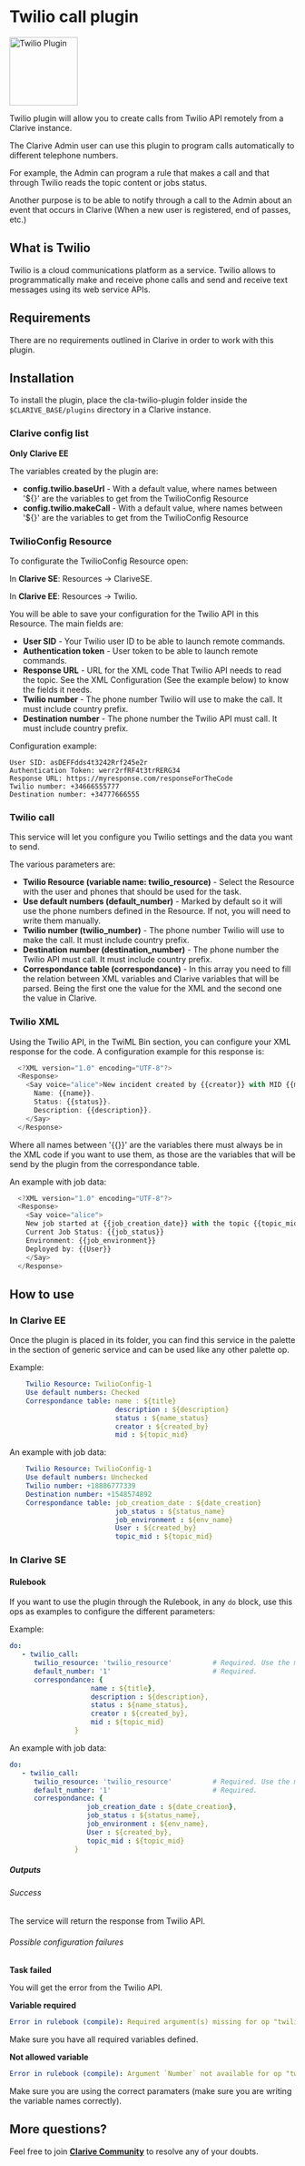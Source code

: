 # Twilio call plugin

<img src="https://cdn.rawgit.com/clarive/cla-twilio-plugin/master/public/icon/twilio.svg?sanitize=true" alt="Twilio Plugin" title="Twilio Plugin" width="120" height="120">

Twilio plugin will allow you to create calls from Twilio API remotely from a Clarive instance.

The Clarive Admin user can use this plugin to program calls automatically to different telephone numbers.

For example, the Admin can program a rule that makes a call and that through Twilio reads the topic content or jobs status.

Another purpose is to be able to notify through a call to the Admin about an event that occurs in Clarive (When a new user is registered, end of passes, etc.)

## What is Twilio

Twilio is a cloud communications platform as a service. Twilio allows to programmatically make and receive phone calls and send and receive text messages using its web service APIs.

## Requirements

There are no requirements outlined in Clarive in order to work with this plugin.

## Installation

To install the plugin, place the cla-twilio-plugin folder inside the `$CLARIVE_BASE/plugins`
directory in a Clarive instance.

### Clarive config list

**Only Clarive EE**

The variables created by the plugin are:

- **config.twilio.baseUrl** - With a default value, where names between '${}' are the variables to get from the TwilioConfig Resource
- **config.twilio.makeCall** - With a default value, where names between '${}' are the variables to get from the TwilioConfig Resource

### TwilioConfig Resource

To configurate the TwilioConfig Resource open:

In **Clarive SE**: Resources -> ClariveSE.

In **Clarive EE**: Resources -> Twilio.

You will be able to save your configuration for the Twilio API in this Resource. The main fields are:

- **User SID** - Your Twilio user ID to be able to launch remote commands.
- **Authentication token** - User token to be able to launch remote commands.
- **Response URL** - URL for the XML code That Twilio API needs to read the topic. See the XML Configuration (See the example below) to know the fields it needs.
- **Twilio number** - The phone number Twilio will use to make the call. It must include country prefix.
- **Destination number** - The phone number the Twilio API must call. It must include country prefix.

Configuration example:

    User SID: asDEFFdds4t3242Rrf245e2r
    Authentication Token: werr2rfRF4t3trRERG34
    Response URL: https://myresponse.com/responseForTheCode
    Twilio number: +34666555777
    Destination number: +34777666555

### Twilio call

This service will let you configure you Twilio settings and the data you want to send.

The various parameters are:

- **Twilio Resource (variable name: twilio_resource)** - Select the Resource with the user and phones that should be used for the task.
- **Use default numbers (default_number)** - Marked by default so it will use the phone numbers defined in the Resource. If not, you will need to write them manually.
- **Twilio number (twilio_number)** - The phone number Twilio will use to make the call. It must include country prefix.
- **Destination number (destination_number)** - The phone number the Twilio API must call. It must include country prefix.
- **Correspondance table (correspondance)** - In this array you need to fill the relation between XML variables and Clarive variables that will be parsed. Being the first one the value for the XML and the second one the value in Clarive.

### Twilio XML

Using the Twilio API, in the TwiML Bin section, you can configure your XML response for the code.
A configuration example for this response is:

```javascript
  <?XML version="1.0" encoding="UTF-8"?>
  <Response>
    <Say voice="alice">New incident created by {{creator}} with MID {{mid}} in Clarive.
      Name: {{name}}.
      Status: {{status}}.
      Description: {{description}}.
    </Say>
  </Response>
```

Where all names between '{{}}' are the variables there must always be in the XML code if you want to use them, as those are the variables that will be send by the plugin from the correspondance table.

An example with job data:

```javascript
  <?XML version="1.0" encoding="UTF-8"?>
  <Response>
    <Say voice="alice">
    New job started at {{job_creation_date}} with the topic {{topic_mid}}.
    Current Job Status: {{job_status}}
    Environment: {{job_environment}}
    Deployed by: {{User}}
    </Say>
  </Response>
```

## How to use

### In Clarive EE

Once the plugin is placed in its folder, you can find this service in the palette in the section of generic service and can be used like any other palette op.

Example:

```yaml
    Twilio Resource: TwilioConfig-1
    Use default numbers: Checked
    Correspondance table: name : ${title}
                          description : ${description}
                          status : ${name_status}
                          creator : ${created_by}
                          mid : ${topic_mid}
``` 

An example with job data:

```yaml
    Twilio Resource: TwilioConfig-1
    Use default numbers: Unchecked
    Twilio number: +18886777339
    Destination number: +1548574892
    Correspondance table: job_creation_date : ${date_creation}
                          job_status : ${status_name}
                          job_environment : ${env_name}
                          User : ${created_by}
                          topic_mid : ${topic_mid}
``` 

### In Clarive SE

#### Rulebook

If you want to use the plugin through the Rulebook, in any `do` block, use this ops as examples to configure the different parameters:

Example:

```yaml
do:
   - twilio_call:
      twilio_resource: 'twilio_resource'          # Required. Use the mid set to the resource you created
      default_number: '1'                         # Required.
      correspondance: {
                    name : ${title},
                    description : ${description},
                    status : ${name_status},
                    creator : ${created_by},
                    mid : ${topic_mid}
                }
``` 

An example with job data:

```yaml
do:
   - twilio_call:
      twilio_resource: 'twilio_resource'          # Required. Use the mid set to the resource you created
      default_number: '1'                         # Required.
      correspondance: {
                   job_creation_date : ${date_creation},
                   job_status : ${status_name},
                   job_environment : ${env_name},
                   User : ${created_by},
                   topic_mid : ${topic_mid}
                }
```

##### Outputs

###### Success

The service will return the response from Twilio API.

###### Possible configuration failures

**Task failed**

You will get the error from the Twilio API.

**Variable required**

```yaml
Error in rulebook (compile): Required argument(s) missing for op "twilio_call": "twilio_resource"
```

Make sure you have all required variables defined.

**Not allowed variable**

```yaml
Error in rulebook (compile): Argument `Number` not available for op "twilio_call"
```

Make sure you are using the correct paramaters (make sure you are writing the variable names correctly).

## More questions?

Feel free to join **[Clarive Community](https://community.clarive.com/)** to resolve any of your doubts.
